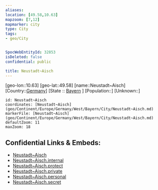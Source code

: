 ```yaml
---
aliases: 
location: [49.58,10.63]
mapzoom: [7,12] 
mapmarker: city 
type: City
tags:
- geo/City


SpocWebEntityId: 32853
isDeleted: false
confidential: public

title: Neustadt~Aisch
---
```

[geo-lon::10.63]
[geo-lat::49.58]
[name::Neustadt~Aisch]
[Country::[Germany](geo/Continent/Europe/Germany.md)]
[State :: [Bayern](geo/Continent/Europe/Germany/West/Bayern.md) ]
[Population::]
[Unknown::]


```leaflet
id: Neustadt~Aisch
coordinates: [Neustadt~Aisch](geo/Continent/Europe/Germany/West/Bayern/City/Neustadt~Aisch.md)
markerFile: [Neustadt~Aisch](geo/Continent/Europe/Germany/West/Bayern/City/Neustadt~Aisch.md)
defaultZoom: 11 
maxZoom: 18
```


## Confidential Links & Embeds: 
- [Neustadt~Aisch](../../../../../../../../_public/geo/Continent/Europe/Germany/West/Bayern/City/Neustadt~Aisch.md) 
- [Neustadt~Aisch.internal](../../../../../../../../_internal/geo/Continent/Europe/Germany/West/Bayern/City/Neustadt~Aisch.internal.md) 
- [Neustadt~Aisch.protect](../../../../../../../../_protect/geo/Continent/Europe/Germany/West/Bayern/City/Neustadt~Aisch.protect.md) 
- [Neustadt~Aisch.private](../../../../../../../../_private/geo/Continent/Europe/Germany/West/Bayern/City/Neustadt~Aisch.private.md) 
- [Neustadt~Aisch.personal](../../../../../../../../_personal/geo/Continent/Europe/Germany/West/Bayern/City/Neustadt~Aisch.personal.md) 
- [Neustadt~Aisch.secret](../../../../../../../../_secret/geo/Continent/Europe/Germany/West/Bayern/City/Neustadt~Aisch.secret.md) 
